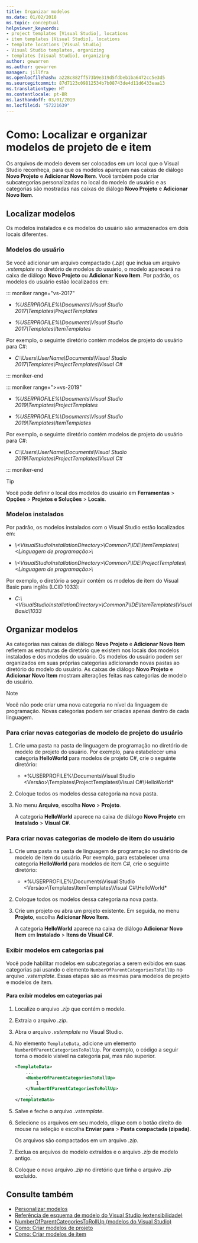 ```yaml
---
title: Organizar modelos
ms.date: 01/02/2018
ms.topic: conceptual
helpviewer_keywords:
- project templates [Visual Studio], locations
- item templates [Visual Studio], locations
- template locations [Visual Studio]
- Visual Studio templates, organizing
- templates [Visual Studio], organizing
author: gewarren
ms.author: gewarren
manager: jillfra
ms.openlocfilehash: a228c882ff573b9e319d5fdbeb1ba6472cc5e3d5
ms.sourcegitcommit: 87d7123c09812534b7b08743de4d11d6433eaa13
ms.translationtype: HT
ms.contentlocale: pt-BR
ms.lasthandoff: 03/01/2019
ms.locfileid: "57221639"
---
```

# <a name="how-to-locate-and-organize-project-and-item-templates"></a>Como: Localizar e organizar modelos de projeto de e item

Os arquivos de modelo devem ser colocados em um local que o Visual Studio reconheça, para que os modelos apareçam nas caixas de diálogo **Novo Projeto** e **Adicionar Novo Item**. Você também pode criar subcategorias personalizadas no local do modelo de usuário e as categorias são mostradas nas caixas de diálogo **Novo Projeto** e **Adicionar Novo Item**.

## <a name="locate-templates"></a>Localizar modelos

Os modelos instalados e os modelos do usuário são armazenados em dois locais diferentes.

### <a name="user-templates"></a>Modelos do usuário

Se você adicionar um arquivo compactado (*.zip*) que inclua um arquivo *.vstemplate* no diretório de modelos do usuário, o modelo aparecerá na caixa de diálogo **Novo Projeto** ou **Adicionar Novo Item**. Por padrão, os modelos do usuário estão localizados em:

::: moniker range="vs-2017"

- *%USERPROFILE%\Documents\Visual Studio 2017\Templates\ProjectTemplates*

- *%USERPROFILE%\Documents\Visual Studio 2017\Templates\ItemTemplates*

Por exemplo, o seguinte diretório contém modelos de projeto do usuário para C#:

- *C:\Users\UserName\Documents\Visual Studio 2017\Templates\ProjectTemplates\Visual C#*

::: moniker-end

::: moniker range=">=vs-2019"

- *%USERPROFILE%\Documents\Visual Studio 2019\Templates\ProjectTemplates*

- *%USERPROFILE%\Documents\Visual Studio 2019\Templates\ItemTemplates*

Por exemplo, o seguinte diretório contém modelos de projeto do usuário para C#:

- *C:\Users\UserName\Documents\Visual Studio 2019\Templates\ProjectTemplates\Visual C#*

::: moniker-end

> [!TIP]
> Você pode definir o local dos modelos do usuário em **Ferramentas** > **Opções** > **Projetos e Soluções** > **Locais**.

### <a name="installed-templates"></a>Modelos instalados

Por padrão, os modelos instalados com o Visual Studio estão localizados em:

- *\\<VisualStudioInstallationDirectory\>\Common7\IDE\ItemTemplates\\<Linguagem de programação\>\\<Locale ID>*

- *\\<VisualStudioInstallationDirectory\>\Common7\IDE\ProjectTemplates\\<Linguagem de programação\>\\<Locale ID>*

Por exemplo, o diretório a seguir contém os modelos de item do Visual Basic para inglês (LCID 1033):

- *C:\\<VisualStudioInstallationDirectory\>\Common7\IDE\ItemTemplates\VisualBasic\1033*

## <a name="organize-templates"></a>Organizar modelos

As categorias nas caixas de diálogo **Novo Projeto** e **Adicionar Novo Item** refletem as estruturas de diretório que existem nos locais dos modelos instalados e dos modelos do usuário. Os modelos do usuário podem ser organizados em suas próprias categorias adicionando novas pastas ao diretório do modelo do usuário. As caixas de diálogo **Novo Projeto** e **Adicionar Novo Item** mostram alterações feitas nas categorias de modelo do usuário.

> [!NOTE]
> Você não pode criar uma nova categoria no nível da linguagem de programação. Novas categorias podem ser criadas apenas dentro de cada linguagem.

### <a name="to-create-new-user-project-template-categories"></a>Para criar novas categorias de modelo de projeto do usuário

1. Crie uma pasta na pasta de linguagem de programação no diretório de modelo de projeto do usuário. Por exemplo, para estabelecer uma categoria **HelloWorld** para modelos de projeto C#, crie o seguinte diretório:

    - *\%USERPROFILE%\Documents\Visual Studio \<Versão\>\Templates\ProjectTemplates\Visual C#\HelloWorld\*

1. Coloque todos os modelos dessa categoria na nova pasta.

1. No menu **Arquivo**, escolha **Novo** > **Projeto**.

   A categoria **HelloWorld** aparece na caixa de diálogo **Novo Projeto** em **Instalado** > **Visual C#**.

### <a name="to-create-new-user-item-template-categories"></a>Para criar novas categorias de modelo de item do usuário

1. Crie uma pasta na pasta de linguagem de programação no diretório de modelo de item do usuário. Por exemplo, para estabelecer uma categoria **HelloWorld** para modelos de item C#, crie o seguinte diretório:

    - *\%USERPROFILE%\Documents\Visual Studio \<Versão\>\Templates\ItemTemplates\Visual C#\HelloWorld\*

1. Coloque todos os modelos dessa categoria na nova pasta.

1. Crie um projeto ou abra um projeto existente. Em seguida, no menu **Projeto**, escolha **Adicionar Novo Item**.

   A categoria **HelloWorld** aparece na caixa de diálogo **Adicionar Novo Item** em **Instalado** > **Itens do Visual C#**.

### <a name="display-templates-in-parent-categories"></a>Exibir modelos em categorias pai

Você pode habilitar modelos em subcategorias a serem exibidos em suas categorias pai usando o elemento `NumberOfParentCategoriesToRollUp` no arquivo *.vstemplate*. Essas etapas são as mesmas para modelos de projeto e modelos de item.

#### <a name="to-display-templates-in-parent-categories"></a>Para exibir modelos em categorias pai

1. Localize o arquivo *.zip* que contém o modelo.

1. Extraia o arquivo *.zip*.

1. Abra o arquivo *.vstemplate* no Visual Studio.

1. No elemento `TemplateData`, adicione um elemento `NumberOfParentCategoriesToRollUp`. Por exemplo, o código a seguir torna o modelo visível na categoria pai, mas não superior.

    ```xml
    <TemplateData>
        ...
        <NumberOfParentCategoriesToRollUp>
            1
        </NumberOfParentCategoriesToRollUp>
        ...
    </TemplateData>
    ```

1. Salve e feche o arquivo *.vstemplate*.

1. Selecione os arquivos em seu modelo, clique com o botão direito do mouse na seleção e escolha **Enviar para** > **Pasta compactada (zipada)**.

   Os arquivos são compactados em um arquivo *.zip*.

1. Exclua os arquivos de modelo extraídos e o arquivo *.zip* de modelo antigo.

1. Coloque o novo arquivo *.zip* no diretório que tinha o arquivo *.zip* excluído.

## <a name="see-also"></a>Consulte também

- [Personalizar modelos](../ide/customizing-project-and-item-templates.md)
- [Referência de esquema de modelo do Visual Studio (extensibilidade)](../extensibility/visual-studio-template-schema-reference.md)
- [NumberOfParentCategoriesToRollUp (modelos do Visual Studio)](../extensibility/numberofparentcategoriestorollup-visual-studio-templates.md)
- [Como: Criar modelos de projeto](../ide/how-to-create-project-templates.md)
- [Como: Criar modelos de item](../ide/how-to-create-item-templates.md)
